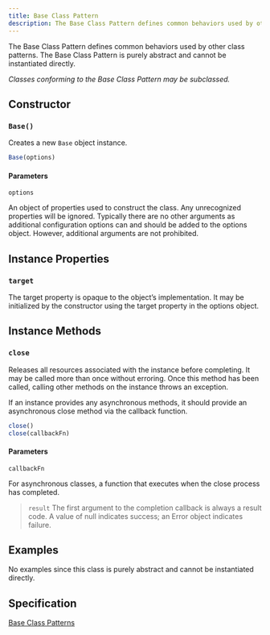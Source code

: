 ```yaml
---
title: Base Class Pattern
description: The Base Class Pattern defines common behaviors used by other class patterns. The Base Class Pattern is purely abstract and cannot be instantiated directly.
---
```


The Base Class Pattern defines common behaviors used by other class patterns. The Base Class Pattern is purely abstract and cannot be instantiated directly.

_Classes conforming to the Base Class Pattern may be subclassed._

## Constructor

### `Base()`
Creates a new `Base` object instance.

```js
Base(options)
```

#### Parameters

`options`

An object of properties used to construct the class. Any unrecognized properties will be ignored. Typically there are no other arguments as additional configuration options can and should be added to the options object. However, additional arguments are not prohibited.

## Instance Properties

### `target`

The target property is opaque to the object’s implementation. It may be initialized by the constructor using the target property in the options object.

## Instance Methods

### `close`

Releases all resources associated with the instance before completing. It may be called more than once without erroring. Once this method has been called, calling other methods on the instance throws an exception.

If an instance provides any asynchronous methods, it should provide an asynchronous close method via the callback function.

```js
close()
close(callbackFn)
```

#### Parameters

`callbackFn`

For asynchronous classes, a function that executes when the close process has completed.

> `result`
>   The first argument to the completion callback is always a result code. A value of null indicates success; an Error object indicates failure.

## Examples

No examples since this class is purely abstract and cannot be instantiated directly.

## Specification

[Base Class Patterns](https://419.ecma-international.org/#-8-base-class-pattern)
